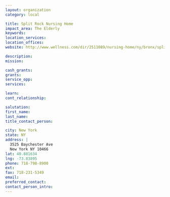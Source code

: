 ```yaml
---
layout: organization
category: local

title: Split Rock Nursing Home
impact_area: The Elderly
keywords: 
location_services: 
location_offices: 
website: http://www.wellness.com/dir/2511089/nursing-home/ny/bronx/split-rock-nursing-home#referrer

description: 
mission: 

cash_grants: 
grants: 
service_opp: 
services: 

learn: 
cont_relationship: 

salutation: 
first_name: 
last_name: 
title_contact_person: 

city: New York
state: NY
address: |
  3525 Baychester Ave  
  New York NY 10466
lat: 40.881634
lng: -73.83895
phone: 718-798-8900
ext: 
fax: 718-231-5349
email: 
preferred_contact: 
contact_person_intro: 
---
```

